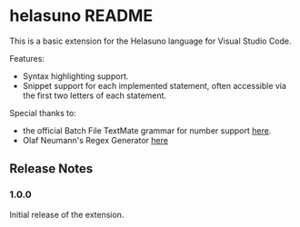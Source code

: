 # helasuno README

This is a basic extension for the Helasuno language for Visual Studio Code.

Features:
* Syntax highlighting support.
* Snippet support for each implemented statement, often accessible via the first two letters of each statement.


Special thanks to:
- the official Batch File TextMate grammar for number support [here](https://github.com/microsoft/vscode/blob/main/extensions/bat/syntaxes/batchfile.tmLanguage.json).
- Olaf Neumann's Regex Generator [here](https://regex-generator.olafneumann.org/)

## Release Notes

### 1.0.0

Initial release of the extension.

